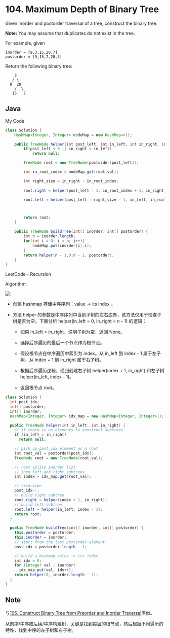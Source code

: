 # 104. Maximum Depth of Binary Tree

Given inorder and postorder traversal of a tree, construct the binary tree.

**Note:**
You may assume that duplicates do not exist in the tree.

For example, given

```
inorder = [9,3,15,20,7]
postorder = [9,15,7,20,3]
```

Return the following binary tree:

```
    3
   / \
  9  20
    /  \
   15   7
```

## Java

My Code

```java
class Solution {
    HashMap<Integer, Integer> nodeMap = new HashMap<>();

    public TreeNode helper(int post_left, int in_left, int in_right, int[] postorder){
        if(post_left < 0 || in_right < in_left)
            return null;

        TreeNode root = new TreeNode(postorder[post_left]);

        int in_root_index = nodeMap.get(root.val);

        int right_size = in_right - in_root_index;
        
        root.right = helper(post_left - 1, in_root_index + 1, in_right, postorder);

        root.left = helper(post_left - right_size - 1, in_left, in_root_index - 1, postorder);



        return root;
    }

    public TreeNode buildTree(int[] inorder, int[] postorder) {
        int n = inorder.length;
        for(int i = 0; i < n; i++){
            nodeMap.put(inorder[i],i);
        }
        return helper(n - 1,0,n - 1, postorder);
    }
}
```

LeetCode -  Recursion

Algorithm:

![](https://pic.leetcode-cn.com/Figures/106/106_slide_6.png)

- 创建 hashmap 存储中序序列：value -> its index 。

- 方法 helper 的参数是中序序列中当前子树的左右边界，该方法仅用于检查子树是否为空。下面分析 helper(in_left = 0, in_right = n - 1) 的逻辑：

  - 如果 in_left > in_right，说明子树为空，返回 None。

  - 选择后序遍历的最后一个节点作为根节点。

  - 假设根节点在中序遍历中索引为 index。从 in_left 到 index - 1 属于左子树，从 index + 1 到 in_right 属于右子树。

  - 根据后序遍历逻辑，递归创建右子树 helper(index + 1, in_right) 和左子树 helper(in_left, index - 1)。

  - 返回根节点 root。


```java
class Solution {
  int post_idx;
  int[] postorder;
  int[] inorder;
  HashMap<Integer, Integer> idx_map = new HashMap<Integer, Integer>();

  public TreeNode helper(int in_left, int in_right) {
    // if there is no elements to construct subtrees
    if (in_left > in_right)
      return null;

    // pick up post_idx element as a root
    int root_val = postorder[post_idx];
    TreeNode root = new TreeNode(root_val);

    // root splits inorder list
    // into left and right subtrees
    int index = idx_map.get(root_val);

    // recursion 
    post_idx--;
    // build right subtree
    root.right = helper(index + 1, in_right);
    // build left subtree
    root.left = helper(in_left, index - 1);
    return root;
  }

  public TreeNode buildTree(int[] inorder, int[] postorder) {
    this.postorder = postorder;
    this.inorder = inorder;
    // start from the last postorder element
    post_idx = postorder.length - 1;

    // build a hashmap value -> its index
    int idx = 0;
    for (Integer val : inorder)
      idx_map.put(val, idx++);
    return helper(0, inorder.length - 1);
  }
}
```
## Note

与[105. Construct Binary Tree from Preorder and Inorder Traversal](https://leetcode.com/problems/construct-binary-tree-from-preorder-and-inorder-traversal/)类似。

从前序/中序或后续/中序构建树，关键是找到每层的根节点，然后根据不同遍历的特性，找到中序的左子树和右子树。
